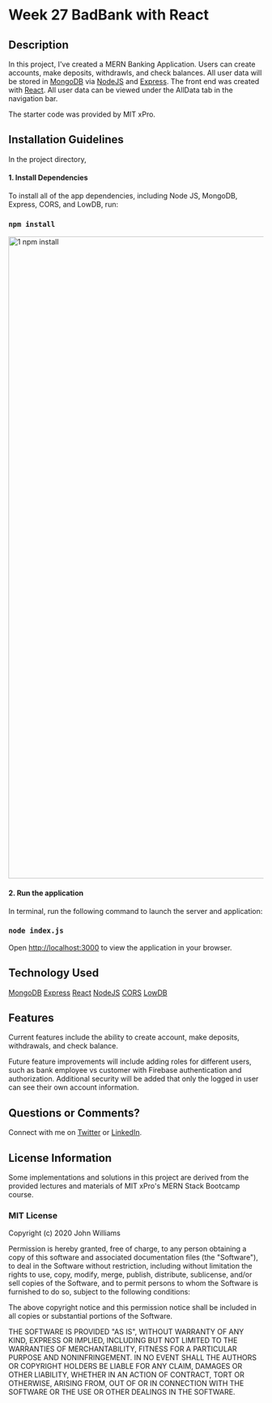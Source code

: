 # Week 27 BadBank with React

## Description

In this project, I've created a MERN Banking Application. Users can create accounts, make deposits, withdrawls, and check balances. All user data will be stored in [MongoDB](https://www.mongodb.com/) via [NodeJS](https://nodejs.org/en/) and [Express](http://expressjs.com/). The front end was created with [React](https://github.com/facebook/create-react-app). All user data can be viewed under the AllData tab in the navigation bar. 

The starter code was provided by MIT xPro.


## Installation Guidelines

In the project directory,

#### 1. Install Dependencies

To install all of the app dependencies, including Node JS, MongoDB, Express, CORS, and LowDB, run:

### `npm install`

<img width="1269" alt="1 npm install" src="https://user-images.githubusercontent.com/94763837/187096315-41a53fb4-3117-403f-842b-b9f3b500b805.png">


#### 2. Run the application 

In terminal, run the following command to launch the server and application: 

### `node index.js`

Open [http://localhost:3000](http://localhost:3000) to view the application in your browser.


## Technology Used

[MongoDB](https://www.mongodb.com/)
[Express](http://expressjs.com/)
[React](https://github.com/facebook/create-react-app)
[NodeJS](https://nodejs.org/en/)
[CORS](https://www.npmjs.com/package/cors)
[LowDB](https://www.npmjs.com/package/lowdb)


## Features

Current features include the ability to create account, make deposits, withdrawals, and check balance.

Future feature improvements will include adding roles for different users, such as bank employee vs customer with Firebase authentication and authorization. Additional security will be added that only the logged in user can see their own account information. 


## Questions or Comments?

Connect with me on [Twitter](https://twitter.com/kristinedugan) or [LinkedIn](https://linkedin.com/in/kristinedugan).


## License Information

Some implementations and solutions in this project are derived from the provided lectures and materials of MIT xPro's MERN Stack Bootcamp course.

### MIT License

Copyright (c) 2020 John Williams

Permission is hereby granted, free of charge, to any person obtaining a copy of this software and associated documentation files (the "Software"), to deal in the Software without restriction, including without limitation the rights to use, copy, modify, merge, publish, distribute, sublicense, and/or sell copies of the Software, and to permit persons to whom the Software is furnished to do so, subject to the following conditions:

The above copyright notice and this permission notice shall be included in all copies or substantial portions of the Software.

THE SOFTWARE IS PROVIDED "AS IS", WITHOUT WARRANTY OF ANY KIND, EXPRESS OR IMPLIED, INCLUDING BUT NOT LIMITED TO THE WARRANTIES OF MERCHANTABILITY, FITNESS FOR A PARTICULAR PURPOSE AND NONINFRINGEMENT. IN NO EVENT SHALL THE AUTHORS OR COPYRIGHT HOLDERS BE LIABLE FOR ANY CLAIM, DAMAGES OR OTHER LIABILITY, WHETHER IN AN ACTION OF CONTRACT, TORT OR OTHERWISE, ARISING FROM, OUT OF OR IN CONNECTION WITH THE SOFTWARE OR THE USE OR OTHER DEALINGS IN THE SOFTWARE.
